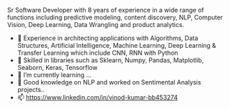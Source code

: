    Sr Software Developer with 8 years of experience in a wide range of functions including predictive modeling, content discovery, NLP, Computer Vision, Deep Learning, Data Wrangling and product analytics.
- 👋 Experience in architecting applications with Algorithms, Data Structures, Artificial Intelligence, Machine Learning, Deep Learning & Transfer Learning which include CNN, RNN with Python
- 👀 Skilled in libraries such as Sklearn, Numpy, Pandas, Matplotlib, Seaborn, Keras, Tensorflow
- 🌱 I’m currently learning ...
- 💞️ Good knowledge on NLP and worked on Sentimental Analysis projects..
- 📫 https://www.linkedin.com/in/vinod-kumar-bb453274

<!---
vinod812k2/vinod812k2 is a ✨ special ✨ repository because its `README.md` (this file) appears on your GitHub profile.
You can click the Preview link to take a look at your changes.
--->
